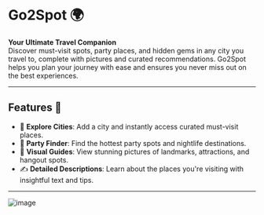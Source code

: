 # Go2Spot 🌍

**Your Ultimate Travel Companion**  
Discover must-visit spots, party places, and hidden gems in any city you travel to, complete with pictures and curated recommendations. Go2Spot helps you plan your journey with ease and ensures you never miss out on the best experiences.

---

## Features 🚀

- 🌆 **Explore Cities**: Add a city and instantly access curated must-visit places.  
- 🎉 **Party Finder**: Find the hottest party spots and nightlife destinations.  
- 📸 **Visual Guides**: View stunning pictures of landmarks, attractions, and hangout spots.  
- ✍️ **Detailed Descriptions**: Learn about the places you're visiting with insightful text and tips.  

---




![image](https://github.com/user-attachments/assets/475b095d-63d3-45a3-89e4-3f523831c704)


